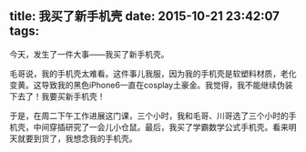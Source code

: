 title: 我买了新手机壳
date: 2015-10-21 23:42:07
tags:
---

今天，发生了一件大事——我买了新手机壳。

毛哥说，我的手机壳太难看。这件事儿我服，因为我的手机壳是软塑料材质，老化变黄。这导致我的黑色iPhone6一直在cosplay土豪金。我觉得，我不能继续伪装下去了！我要买新手机壳！

于是，在周二下午工作进展这门课，三个小时，我和毛哥、川哥选了三个小时的手机壳，中间穿插研究了一会儿小仓鼠。最后，我买了学霸数学公式手机壳。看来明天就要到货了，我想念我的手机壳。